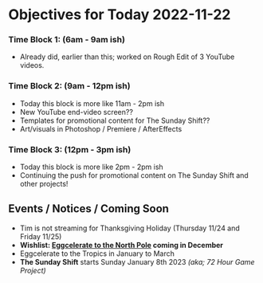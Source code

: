 # Objectives for Today 2022-11-22

### Time Block 1: (6am - 9am ish)
- Already did, earlier than this; worked on Rough Edit of 3 YouTube videos.

### Time Block 2: (9am - 12pm ish)
- Today this block is more like 11am - 2pm ish
- New YouTube end-video screen??
- Templates for promotional content for The Sunday Shift??
- Art/visuals in Photoshop / Premiere / AfterEffects

### Time Block 3: (12pm - 3pm ish)
- Today this block is more like 2pm - 2pm ish
- Continuing the push for promotional content on The Sunday Shift and other projects!

## Events / Notices / Coming Soon

- Tim is not streaming for Thanksgiving Holiday (Thursday 11/24 and Friday 11/25)
- **Wishlist: [Eggcelerate to the North Pole](https://store.steampowered.com/app/2216320/Eggcelerate_to_the_North_Pole/) coming in December**  
- Eggcelerate to the Tropics in January to March  
- **The Sunday Shift** starts Sunday January 8th 2023 _(aka; 72 Hour Game Project)_ 
